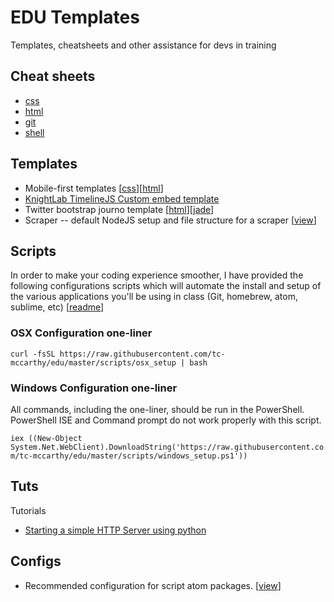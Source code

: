 # EDU Templates

Templates, cheatsheets and other assistance for devs in training

## Cheat sheets

-   [css](cheatsheets/css.md)
-   [html](cheatsheets/html.md)
-   [git](cheatsheets/git.md)
-   [shell](cheatsheets/shell.md)

## Templates

-   Mobile-first templates \[[css](templates/css/mobile-first.css)]\[[html](templates/html/mobile-first.html)]
-   [KnightLab TimelineJS Custom embed template](templates/timelineJS)
-   Twitter bootstrap journo template \[[html](templates/html/bootstrap.html)]\[[jade](templates/jade/bootstrap.jade)]
-   Scraper -- default NodeJS setup and file structure for a scraper \[[view](templates/scraper)]

## Scripts

In order to make your coding experience smoother, I have provided the following configurations scripts which will automate the install and setup of the various applications you'll be using in class (Git, homebrew, atom, sublime, etc) \[[readme](scripts/)]

### OSX Configuration one-liner

`curl -fsSL https://raw.githubusercontent.com/tc-mccarthy/edu/master/scripts/osx_setup | bash`

### Windows Configuration one-liner

All commands, including the one-liner, should be run in the PowerShell. PowerShell ISE and Command prompt do not work properly with this script.

`iex ((New-Object System.Net.WebClient).DownloadString('https://raw.githubusercontent.com/tc-mccarthy/edu/master/scripts/windows_setup.ps1'))`

## Tuts

Tutorials

-   [Starting a simple HTTP Server using python](tuts/simplehttpserver.md)

## Configs

-   Recommended configuration for script atom packages. \[[view](configs/atom.cson)]
